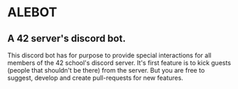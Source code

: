# ALEBOT
## A 42 server's discord bot.

This discord bot has for purpose to provide special interactions for all members of the 42 school's discord server.
It's first feature is to kick guests (people that shouldn't be there) from the server. But you are free to suggest, develop and create pull-requests for new features.